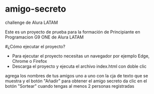 # amigo-secreto
challenge de Alura LATAM

Este es un proyecto de prueba para la formación de Principiante en Programacion G9 ONE de Alura LATAM

#¿Cómo ejecutar el proyecto?

- Para ejecutar el proyecto necesitas un navegador por ejemplo Edge, Chrome o Firefox 
- Descarga el proyecto y ejecuta el archivo index.html con doble clic


agrega los nombres de tus amigos uno a uno con la cja de texto que se muestra y el botón "Añadir"
para obtener el amigo secreto da clic en el botón "Sortear" cuando tengas al menos 2 personas registradas


